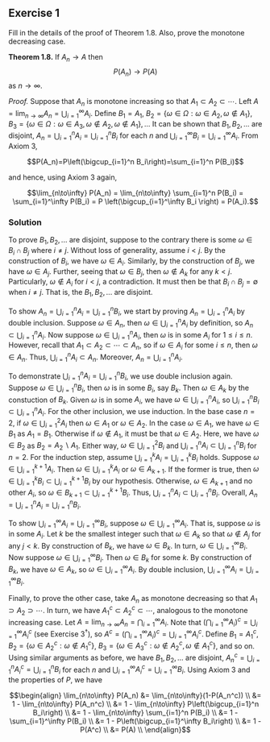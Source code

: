 ## Exercise 1
Fill in the details of the proof of Theorem 1.8. Also, prove the monotone decreasing case.

**Theorem 1.8.** If $A_n \rightarrow A$ then
$$P(A_n) \rightarrow P(A)$$
as $n \rightarrow \infty$.

*Proof.* Suppose that $A_n$ is monotone increasing so that $A_1 \subset A_2 \subset \cdots$. Left $A = \lim_{n\to\infty} A_n = \bigcup\nolimits_{i=1}^\infty A_i$. Define $B_1 = A_1$, $B_2 = \lbrace \omega\in\Omega : \omega\in A_2, \omega\notin A_1 \rbrace$, $B_3 = \lbrace\omega\in\Omega : \omega\in A_3, \omega\notin A_2, \omega\notin A_1\rbrace,...$ It can be shown that $B_1, B_2,...$ are disjoint, $A_n=\bigcup\nolimits_{i=1}^n A_i = \bigcup\nolimits_{i=1}^n B_i$ for each $n$ and $\bigcup\nolimits_{i=1}^\infty B_i=\bigcup\nolimits_{i=1}^\infty A_i$. From Axiom 3,

$$P(A_n)=P\left(\bigcup_{i=1}^n B_i\right)=\sum_{i=1}^n P(B_i)$$

and hence, using Axiom 3 again,

$$\lim_{n\to\infty} P(A_n) = \lim_{n\to\infty} \sum_{i=1}^n P(B_i) = \sum_{i=1}^\infty P(B_i) = P \left(\bigcup_{i=1}^\infty B_i \right) = P(A_i).$$
### Solution

To prove $B_1, B_2, ...$ are disjoint, suppose to the contrary there is some $\omega\in B_i\cap B_j$ where $i\ne j$. Without loss of generality, assume $i < j$. By the construction of $B_i$, we have $\omega\in A_i$. Similarly, by the construction of $B_j$, we have $\omega\in A_j$. Further, seeing that $\omega\in B_j$, then $\omega \notin A_k$ for any $k < j$. Particularly, $\omega\notin A_i$ for $i < j$, a contradiction. It must then be that $B_i\cap B_j = \emptyset$ when $i\ne j$. That is, the $B_1, B_2,...$ are disjoint.

To show $A_n = \bigcup\nolimits_{i=1}^n A_i = \bigcup\nolimits_{i=1}^n B_i$, we start by proving $A_n = \bigcup\nolimits_{i=1}^n A_i$ by double inclusion. Suppose $\omega\in A_n$, then $\omega\in \bigcup\nolimits_{i=1}^n A_i$ by definition, so $A_n \subset \bigcup\nolimits_{i=1}^n A_i$. Now suppose $\omega\in \bigcup\nolimits_{i=1}^n A_i$, then $\omega$ is in some $A_i$ for $1 \le i \le n$. However, recall that $A_1 \subset A_2 \subset \cdots \subset A_n$, so if $\omega\in A_i$ for some $i \le n$, then $\omega\in A_n$. Thus, $\bigcup\nolimits_{i=1}^n A_i \subset A_n$. Moreover, $A_n = \bigcup\nolimits_{i=1}^n A_i$. 

To demonstrate $\bigcup\nolimits_{i=1}^n A_i = \bigcup\nolimits_{i=1}^n B_i$, we use double inclusion again. Suppose $\omega\in \bigcup\nolimits_{i=1}^n B_i$, then $\omega$ is in some $B_i$, say $B_k$. Then $\omega\in A_k$ by the constuction of $B_k$. Given $\omega$ is in some $A_i$, we have $\omega\in \bigcup\nolimits_{i=1}^n A_i$, so $\bigcup\nolimits_{i=1}^n B_i \subset \bigcup\nolimits_{i=1}^n A_i$. For the other inclusion, we use induction. In the base case $n=2$, if $\omega\in \bigcup\nolimits_{i=1}^2 A_i$ then $\omega\in A_1$ or $\omega\in A_2$. In the case $\omega\in A_1$, we have $\omega\in B_1$ as $A_1 = B_1$. Otherwise if $\omega\notin A_1$, it must be that $\omega\in A_2$. Here, we have $\omega\in B_2$ as $B_2 = A_2 \backslash A_1$. Either way, $\omega\in \bigcup\nolimits_{i=1}^2 B_i$ and $\bigcup\nolimits_{i=1}^n A_i \subset \bigcup\nolimits_{i=1}^n B_i$ for $n=2$. For the induction step, assume $\bigcup\nolimits_{i=1}^k A_i = \bigcup\nolimits_{i=1}^k B_i$ holds. Suppose $\omega\in \bigcup\nolimits_{i=1}^{k+1} A_i$. Then $\omega\in \bigcup\nolimits_{i=1}^k A_i$ or $\omega\in A_{k+1}$. If the former is true, then $\omega\in \bigcup\nolimits_{i=1}^k B_i \subset \bigcup\nolimits_{i=1}^{k+1} B_i$ by our hypothesis. Otherwise, $\omega\in A_{k+1}$ and no other $A_i$, so $\omega\in B_{k+1} \subset \bigcup\nolimits_{i=1}^{k+1} B_i$. Thus, $\bigcup\nolimits_{i=1}^n A_i \subset \bigcup\nolimits_{i=1}^n B_i$. Overall, $A_n = \bigcup\nolimits_{i=1}^n A_i = \bigcup\nolimits_{i=1}^n B_i$.

To show $\bigcup\nolimits_{i=1}^\infty A_i = \bigcup\nolimits_{i=1}^\infty B_i$, suppose $\omega\in \bigcup\nolimits_{i=1}^\infty A_i$. That is, suppose $\omega$ is in some $A_i$. Let $k$ be the smallest integer such that $\omega\in A_k$ so that $\omega\notin A_j$ for any $j < k$. By construction of $B_k$, we have $\omega\in B_k$. In turn, $\omega\in \bigcup\nolimits_{i=1}^\infty B_i$. Now suppose $\omega\in \bigcup\nolimits_{i=1}^\infty B_i$. Then $\omega\in B_k$ for some $k$. By construction of $B_k$, we have $\omega\in A_k$, so $\omega\in \bigcup\nolimits_{i=1}^\infty A_i$. By double inclusion, $\bigcup\nolimits_{i=1}^\infty A_i = \bigcup\nolimits_{i=1}^\infty B_i$.

Finally, to prove the other case, take $A_n$ as monotone decreasing so that $A_1 \supset A_2 \supset \cdots$. In turn, we have $A_1^c \subset A_2^c \subset \cdots$, analogous to the monotone increasing case. Let $A = \lim_{n\to\infty} A_n = \bigcap\nolimits_{i=1}^\infty A_i$. Note that $\left(\bigcap\nolimits_{i=1}^\infty A_i\right)^c = \bigcup\nolimits_{i=1}^\infty A_i^c$ (see Exercise 3<sup>†</sup>), so $A^c = (\bigcap\nolimits_{i=1}^\infty A_i)^c = \bigcup\nolimits_{i=1}^\infty A_i^c$.  Define $B_1 = A_1^c$, $B_2 = \lbrace\omega\in A_2^c : \omega\notin A_1^c\rbrace$, $B_3 = \lbrace\omega\in A_3^c : \omega\notin A_2^c, \omega\notin A_1^c\rbrace$, and so on. Using similar arguments as before, we have $B_1, B_2, \dots$ are disjoint, $A_n^c = \bigcup\nolimits_{i=1}^n A_i^c = \bigcup\nolimits_{i=1}^n B_i$ for each $n$ and $\bigcup\nolimits_{i=1}^\infty A_i^c = \bigcup\nolimits_{i=1}^\infty B_i$. Using Axiom 3 and the properties of $P$, we have

$$\begin{align}
\lim_{n\to\infty} P(A_n) &= \lim_{n\to\infty}(1-P(A_n^c)) \\
&= 1 - \lim_{n\to\infty} P(A_n^c) \\
&= 1 - \lim_{n\to\infty} P\left(\bigcup_{i=1}^n B_i\right) \\
&= 1 - \lim_{n\to\infty} \sum_{i=1}^n P(B_i) \\
&= 1 - \sum_{i=1}^\infty P(B_i) \\
&= 1 - P\left(\bigcup_{i=1}^\infty B_i\right) \\
&= 1 - P(A^c) \\
&= P(A) \\
\end{align}$$






